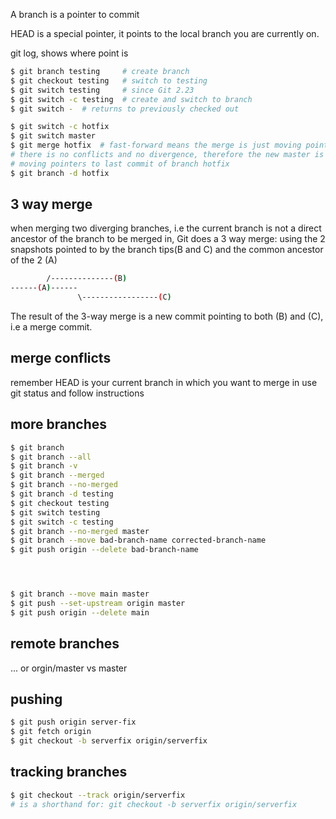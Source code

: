 A branch is a pointer to commit

HEAD is a special pointer, it points to the local branch you are currently on.

git log, shows where point is


```bash
$ git branch testing     # create branch
$ git checkout testing   # switch to testing
$ git switch testing     # since Git 2.23
$ git switch -c testing  # create and switch to branch
$ git switch -  # returns to previously checked out
```


```bash
$ git switch -c hotfix
$ git switch master
$ git merge hotfix  # fast-forward means the merge is just moving pointers,
# there is no conflicts and no divergence, therefore the new master is got by
# moving pointers to last commit of branch hotfix
$ git branch -d hotfix
```


## 3 way merge
when merging two diverging branches, i.e the current branch is not a direct
ancestor of the branch to be merged in, Git does a 3 way merge: using the 2
snapshots pointed to by the branch tips(B and C) and the common ancestor of the
2 (A)

```bash
        /--------------(B)
------(A)------
               \-----------------(C)
```

The result of the 3-way merge is a new commit pointing to both (B) and (C), i.e
a merge commit.


## merge conflicts

remember HEAD is your current branch in which you want to merge in
use git status and follow instructions


## more branches

 ```bash
$ git branch
$ git branch --all
$ git branch -v
$ git branch --merged
$ git branch --no-merged
$ git branch -d testing
$ git checkout testing
$ git switch testing
$ git switch -c testing
$ git branch --no-merged master
$ git branch --move bad-branch-name corrected-branch-name
$ git push origin --delete bad-branch-name




$ git branch --move main master
$ git push --set-upstream origin master
$ git push origin --delete main

```


## remote branches
... or orgin/master vs master


## pushing
```bash
$ git push origin server-fix
$ git fetch origin
$ git checkout -b serverfix origin/serverfix
```


## tracking branches
```bash
$ git checkout --track origin/serverfix
# is a shorthand for: git checkout -b serverfix origin/serverfix


```
